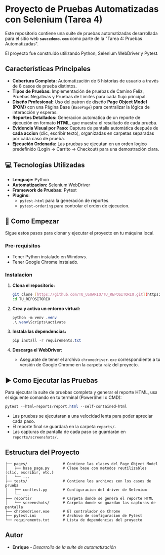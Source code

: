 # Proyecto de Pruebas Automatizadas con Selenium (Tarea 4)

Este repositorio contiene una suite de pruebas automatizadas desarrollada para el sitio web **`saucedemo.com`** como parte de la "Tarea 4: Pruebas Automatizadas".

El proyecto fue construido utilizando Python, Selenium WebDriver y Pytest.

## Características Principales

* **Cobertura Completa:** Automatización de 5 historias de usuario a través de 8 casos de prueba distintos.
* **Tipos de Pruebas:** Implementación de pruebas de Camino Feliz, Pruebas Negativas y Pruebas de Limites para cada flujo principal.
* **Diseño Profesional:** Uso del patron de diseño **Page Object Model (POM)** con una Página Base (`BasePage`) para centralizar la lógica de interacción y esperas.
* **Reportes Detallados:** Generacion automatica de un reporte de ejecución en formato **HTML**, que muestra el resultado de cada prueba.
* **Evidencia Visual por Paso:** Captura de pantalla automática después de **cada accion** (clic, escribir texto), organizadas en carpetas separadas por cada caso de prueba.
* **Ejecución Ordenada:** Las pruebas se ejecutan en un orden logico predefinido (Login -> Carrito -> Checkout) para una demostración clara.

## 💻 Tecnologías Utilizadas

* **Lenguaje:** Python
* **Automatizacion:** Selenium WebDriver
* **Framework de Pruebas:** Pytest
* **Plugins:**
    * `pytest-html` para la generación de reportes.
    * `pytest-ordering` para controlar el orden de ejecucion.

## 🚀 Como Empezar

Sigue estos pasos para clonar y ejecutar el proyecto en tu máquina local.

### **Pre-requisitos**

* Tener Python instalado en Windows.
* Tener Google Chrome instalado.

### **Instalacion**

1.  **Clona el repositorio:**
    ```bash
    git clone [https://github.com/TU_USUARIO/TU_REPOSITORIO.git](https://github.com/TU_USUARIO/TU_REPOSITORIO.git)
    cd TU_REPOSITORIO
    ```

2.  **Crea y activa un entorno virtual:**
    ```powershell
    python -m venv .venv
    .\.venv\Scripts\activate
    ```

3.  **Instala las dependencias:**
    ```powershell
    pip install -r requirements.txt
    ```

4.  **Descarga el WebDriver:**
    * Asegurate de tener el archivo `chromedriver.exe` correspondiente a tu versión de Google Chrome en la carpeta raiz del proyecto.

## ▶️ Como Ejecutar las Pruebas

Para ejecutar la suite de pruebas completa y generar el reporte HTML, usa el siguiente comando en tu terminal (PowerShell o CMD):

```powershell
pytest --html=reports/report.html --self-contained-html
```

* Las pruebas se ejecutaran a una velocidad lenta para poder apreciar cada paso.
* El reporte final se guardará en la carpeta `reports/`.
* Las capturas de pantalla de cada paso se guardarán en `reports/screenshots/`.

## Estructura del Proyecto

```
├── pages/                # Contiene las clases del Page Object Model
│   ├── base_page.py      # Clase base con metodos reutilizables (clic, escribir, etc.)
│   └── ...
├── tests/                # Contiene los archivos con los casos de prueba
│   ├── conftest.py       # Configuracion del driver de Selenium
│   └── ...
├── reports/              # Carpeta donde se genera el reporte HTML
│   └── screenshots/      # Carpeta donde se guardan las capturas de pantalla
├── chromedriver.exe      # El controlador de Chrome
├── pytest.ini            # Archivo de configuracion de Pytest
└── requirements.txt      # Lista de dependencias del proyecto
```

## Autor

* **Enrique** - *Desarrollo de la suite de automatización*